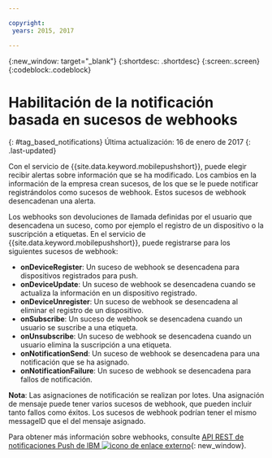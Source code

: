 ```yaml
---

copyright:
 years: 2015, 2017

---
```


{:new_window: target="_blank"}
{:shortdesc: .shortdesc}
{:screen:.screen}
{:codeblock:.codeblock}

# Habilitación de la notificación basada en sucesos de webhooks
{: #tag_based_notifications}
Última actualización: 16 de enero de 2017
{: .last-updated}


Con el servicio de {{site.data.keyword.mobilepushshort}}, puede elegir recibir alertas sobre información que se ha modificado. Los cambios en la información de la empresa crean sucesos, de los que se le puede notificar registrándolos como sucesos de webhook. Estos sucesos de webhook desencadenan una alerta. 

Los webhooks son devoluciones de llamada definidas por el usuario que desencadena un suceso, como por ejemplo el registro de un dispositivo o la suscripción a etiquetas. En el servicio de {{site.data.keyword.mobilepushshort}}, puede registrarse para los siguientes sucesos de webhook: 

- **onDeviceRegister**: Un suceso de webhook se desencadena para dispositivos registrados para push.
- **onDeviceUpdate**: Un suceso de webhook se desencadena cuando se actualiza la información en un dispositivo registrado.
- **onDeviceUnregister**: Un suceso de webhook se desencadena al eliminar el registro de un dispositivo. 
- **onSubscribe**: Un suceso de webhook se desencadena cuando un usuario se suscribe a una etiqueta.
- **onUnsubscribe**: Un suceso de webhook se desencadena cuando un usuario elimina la suscripción a una etiqueta.
- **onNotificationSend**: Un suceso de webhook se desencadena para una notificación que se ha asignado.
- **onNotificationFailure**: Un suceso de webhook se desencadena para fallos de notificación.


**Nota**: Las asignaciones de notificación se realizan por lotes. Una asignación de mensaje puede tener varios sucesos de webhook, que pueden incluir tanto fallos como éxitos.
Los sucesos de webhook podrían tener el mismo messageID que el del mensaje asignado. 

Para obtener más información sobre webhooks, consulte [API REST de notificaciones Push de IBM ![icono de enlace externo](../../icons/launch-glyph.svg "icono de enlace externo")](https://mobile.{DomainName}/imfpush/#/webhooks "icono de enlace externo"){: new_window}.
